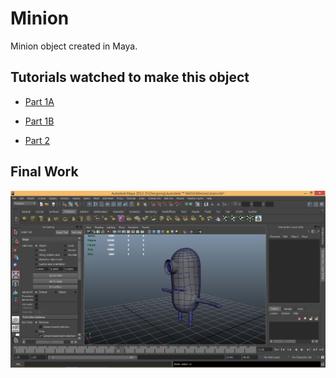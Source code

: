 # Minion

Minion object created in Maya.

## Tutorials watched to make this object

* [Part 1A](http://www.youtube.com/watch?v=0-YxynTMvmo)

* [Part 1B](http://www.youtube.com/watch?v=0cM5K9B2Lys)

* [Part 2](http://www.youtube.com/watch?v=p5SL639T2us)

## Final Work

![Minion](https://github.com/sushantpaudel/minion-create/blob/master/image.png)
